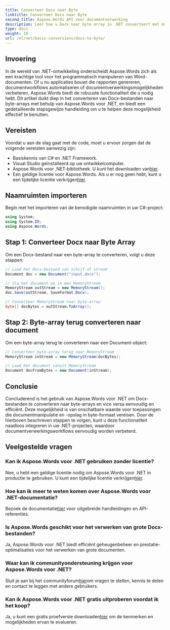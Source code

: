 ```yaml
---
title: Converteer Docx naar Byte
linktitle: Converteer Docx naar Byte
second_title: Aspose.Words API voor documentverwerking
description: Leer hoe u Docx naar byte array in .NET converteert met Aspose.Words voor efficiënte documentverwerking. Inclusief stapsgewijze handleiding.
type: docs
weight: 10
url: /nl/net/basic-conversions/docx-to-byte/
---
```

## Invoering

In de wereld van .NET-ontwikkeling onderscheidt Aspose.Words zich als een krachtige tool voor het programmatisch manipuleren van Word-documenten. Of u nu applicaties bouwt die rapporten genereren, documentworkflows automatiseren of documentverwerkingsmogelijkheden verbeteren, Aspose.Words biedt de robuuste functionaliteit die u nodig hebt. Dit artikel duikt diep in het converteren van Docx-bestanden naar byte-arrays met behulp van Aspose.Words voor .NET, en biedt een gedetailleerde stapsgewijze handleiding om u te helpen deze mogelijkheid effectief te benutten.

## Vereisten

Voordat u aan de slag gaat met de code, moet u ervoor zorgen dat de volgende vereisten aanwezig zijn:
- Basiskennis van C# en .NET Framework.
- Visual Studio geïnstalleerd op uw ontwikkelcomputer.
-  Aspose.Words voor .NET-bibliotheek. U kunt het downloaden van[hier](https://releases.aspose.com/words/net/).
-  Een geldige licentie voor Aspose.Words. Als u er nog geen hebt, kunt u een tijdelijke licentie verkrijgen[hier](https://purchase.aspose.com/temporary-license/).

## Naamruimten importeren

Begin met het importeren van de benodigde naamruimten in uw C#-project:
```csharp
using System;
using System.IO;
using Aspose.Words;
```

## Stap 1: Converteer Docx naar Byte Array

Om een Docx-bestand naar een byte-array te converteren, volgt u deze stappen:
```csharp
// Laad het Docx-bestand van schijf of stream
Document doc = new Document("input.docx");

// Sla het document op in een MemoryStream
MemoryStream outStream = new MemoryStream();
doc.Save(outStream, SaveFormat.Docx);

// Converteer MemoryStream naar byte-array
byte[] docBytes = outStream.ToArray();
```

## Stap 2: Byte-array terug converteren naar document

Om een byte-array terug te converteren naar een Document-object:
```csharp
// Converteer byte-array terug naar MemoryStream
MemoryStream inStream = new MemoryStream(docBytes);

// Laad het document vanuit MemoryStream
Document docFromBytes = new Document(inStream);
```

## Conclusie

Concluderend is het gebruik van Aspose.Words voor .NET om Docx-bestanden te converteren naar byte-arrays en vice versa eenvoudig en efficiënt. Deze mogelijkheid is van onschatbare waarde voor toepassingen die documentmanipulatie en -opslag in byte-formaat vereisen. Door de hierboven beschreven stappen te volgen, kunt u deze functionaliteit naadloos integreren in uw .NET-projecten, waardoor documentverwerkingsworkflows eenvoudig worden verbeterd.

## Veelgestelde vragen

### Kan ik Aspose.Words voor .NET gebruiken zonder licentie?
 Nee, u hebt een geldige licentie nodig om Aspose.Words voor .NET in productie te gebruiken. U kunt een tijdelijke licentie verkrijgen[hier](https://purchase.aspose.com/temporary-license/).

### Hoe kan ik meer te weten komen over Aspose.Words voor .NET-documentatie?
 Bezoek de documentatie[hier](https://reference.aspose.com/words/net/) voor uitgebreide handleidingen en API-referenties.

### Is Aspose.Words geschikt voor het verwerken van grote Docx-bestanden?
Ja, Aspose.Words voor .NET biedt efficiënt geheugenbeheer en prestatie-optimalisaties voor het verwerken van grote documenten.

### Waar kan ik communityondersteuning krijgen voor Aspose.Words voor .NET?
 Sluit je aan bij het communityforum[hier](https://forum.aspose.com/c/words/8)om vragen te stellen, kennis te delen en contact te leggen met andere gebruikers.

### Kan ik Aspose.Words voor .NET gratis uitproberen voordat ik het koop?
 Ja, u kunt een gratis proefversie downloaden[hier](https://releases.aspose.com/) om de kenmerken en mogelijkheden ervan te evalueren.
